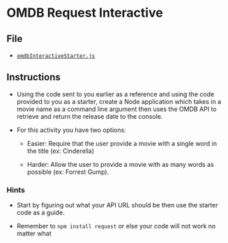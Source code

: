# OMDB Request Interactive

## File

* [`omdbInteractiveStarter.js`](Unsolved/omdbInteractiveStarter.js)

## Instructions

* Using the code sent to you earlier as a reference and using the code provided to you as a starter, create a Node application which takes in a movie name as a command line argument then uses the OMDB API to retrieve and return the release date to the console.

* For this activity you have two options:

  * Easier: Require that the user provide a movie with a single word in the title (ex: Cinderella)

  * Harder: Allow the user to provide a movie with as many words as possible (ex: Forrest Gump).

### Hints

* Start by figuring out what your API URL should be then use the starter code as a guide.

* Remember to `npm install request` or else your code will not work no matter what
